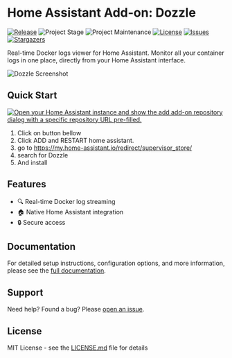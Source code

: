 # Home Assistant Add-on: Dozzle

[![Release][release-shield]][release] ![Project Stage][project-stage-shield] ![Project Maintenance][maintenance-shield] [![License][license-shield]][license] [![Issues][issues-shield]][issue] [![Stargazers][stars-shield]][stars]

Real-time Docker logs viewer for Home Assistant. Monitor all your container logs in one place, directly from your Home Assistant interface.

![Dozzle Screenshot](https://github.com/user-attachments/assets/b184931c-03d4-4e8a-b716-a9b17055892d)

## Quick Start

[![Open your Home Assistant instance and show the add add-on repository dialog with a specific repository URL pre-filled.](https://my.home-assistant.io/badges/supervisor_add_addon_repository.svg)](https://my.home-assistant.io/redirect/supervisor_add_addon_repository/?repository_url=https%3A%2F%2Fgithub.com%2FErreur32%2Fhomeassistant-dozzle-addon)

1. Click on button bellow 
2. Click ADD and RESTART home assistant.
3. go to  https://my.home-assistant.io/redirect/supervisor_store/
4. search for Dozzle
5. And install

## Features

- 🔍 Real-time Docker log streaming
- 🏠 Native Home Assistant integration
- 🔒 Secure access

## Documentation

For detailed setup instructions, configuration options, and more information, please see the [full documentation](./dozzle/DOCS.md).

## Support

Need help? Found a bug? Please [open an issue](https://github.com/Erreur32/homeassistant-dozzle-addon/issues).

## License

MIT License - see the [LICENSE.md][license] file for details

[release-shield]: https://img.shields.io/badge/version-v0.1.50-blue.svg
[release]: https://github.com/Erreur32/homeassistant-dozzle-addon
[project-stage-shield]: https://img.shields.io/badge/project%20stage-stable-green.svg
[maintenance-shield]: https://img.shields.io/maintenance/yes/2024.svg
[license-shield]: https://img.shields.io/badge/license-MIT-blue.svg
[license]: https://github.com/Erreur32/homeassistant-dozzle-addon/blob/main/LICENSE.md
[issues-shield]: https://img.shields.io/github/issues/Erreur32/homeassistant-dozzle-addon.svg
[issue]: https://github.com/Erreur32/homeassistant-dozzle-addon/issues
[stars-shield]: https://img.shields.io/github/stars/Erreur32/homeassistant-dozzle-addon.svg
[stars]: https://github.com/Erreur32/homeassistant-dozzle-addon/stargazers
